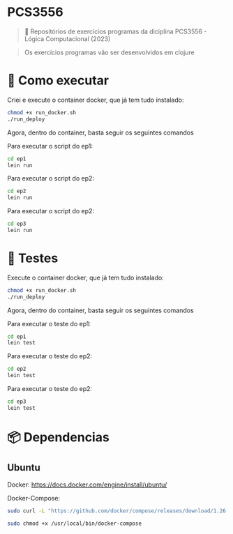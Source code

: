# PCS3556
> 🤔 Repositórios de exercícios programas da diciplina PCS3556 - Lógica Computacional (2023)

> Os exercícios programas vão ser desenvolvidos em clojure

# 🚀 Como executar

Criei e execute o container docker, que já tem tudo instalado:
```sh
chmod +x run_docker.sh
./run_deploy
```

Agora, dentro do container, basta seguir os seguintes comandos

Para executar o script do ep1:
```sh
cd ep1
lein run
```

Para executar o script do ep2:
```sh
cd ep2
lein run
```

Para executar o script do ep2:
```sh
cd ep3
lein run
```

# 🧪 Testes

Execute o container docker, que já tem tudo instalado:
```sh
chmod +x run_docker.sh
./run_deploy
```

Agora, dentro do container, basta seguir os seguintes comandos

Para executar o teste do ep1:
```sh
cd ep1
lein test
```

Para executar o teste do ep2:
```sh
cd ep2
lein test
```

Para executar o teste do ep2:
```sh
cd ep3
lein test
```


# 📦 Dependencias

## Ubuntu

Docker:
https://docs.docker.com/engine/install/ubuntu/

Docker-Compose:
```sh
sudo curl -L "https://github.com/docker/compose/releases/download/1.26.0/docker-compose-$(uname -s)-$(uname -m)" -o /usr/local/bin/docker-compose

sudo chmod +x /usr/local/bin/docker-compose
```